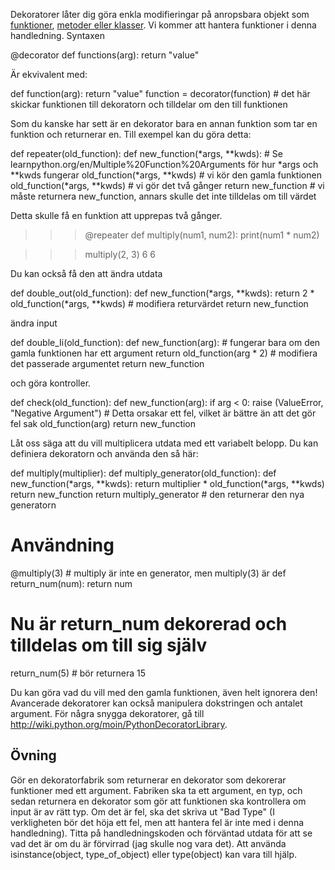 Dekoratorer låter dig göra enkla modifieringar på anropsbara objekt som [funktioner](http://www.learnpython.org/en/Functions ""), [metoder eller klasser](http://www.learnpython.org/en/Classes%20and%20Objects ""). Vi kommer att hantera funktioner i denna handledning. Syntaxen

@decorator
def functions(arg):
    return "value"

Är ekvivalent med:

def function(arg):
    return "value"
function = decorator(function) # det här skickar funktionen till dekoratorn och tilldelar om den till funktionen

Som du kanske har sett är en dekorator bara en annan funktion som tar en funktion och returnerar en. Till exempel kan du göra detta:

def repeater(old_function):
    def new_function(*args, **kwds): # Se learnpython.org/en/Multiple%20Function%20Arguments för hur *args och **kwds fungerar
        old_function(*args, **kwds) # vi kör den gamla funktionen
        old_function(*args, **kwds) # vi gör det två gånger
    return new_function # vi måste returnera new_function, annars skulle det inte tilldelas om till värdet

Detta skulle få en funktion att upprepas två gånger.

>>> @repeater
def multiply(num1, num2):
    print(num1 * num2)

>>> multiply(2, 3)
6
6

Du kan också få den att ändra utdata

def double_out(old_function):
    def new_function(*args, **kwds):
        return 2 * old_function(*args, **kwds) # modifiera returvärdet
    return new_function

ändra input

def double_Ii(old_function):
    def new_function(arg): # fungerar bara om den gamla funktionen har ett argument
        return old_function(arg * 2) # modifiera det passerade argumentet
    return new_function

och göra kontroller.

def check(old_function):
    def new_function(arg):
        if arg < 0: raise (ValueError, "Negative Argument") # Detta orsakar ett fel, vilket är bättre än att det gör fel sak
        old_function(arg)
    return new_function

Låt oss säga att du vill multiplicera utdata med ett variabelt belopp. Du kan definiera dekoratorn och använda den så här:

def multiply(multiplier):
    def multiply_generator(old_function):
        def new_function(*args, **kwds):
            return multiplier * old_function(*args, **kwds)
        return new_function
    return multiply_generator # den returnerar den nya generatorn

# Användning
@multiply(3) # multiply är inte en generator, men multiply(3) är
def return_num(num):
    return num

# Nu är return_num dekorerad och tilldelas om till sig själv
return_num(5) # bör returnera 15

Du kan göra vad du vill med den gamla funktionen, även helt ignorera den! Avancerade dekoratorer kan också manipulera dokstringen och antalet argument.
För några snygga dekoratorer, gå till <http://wiki.python.org/moin/PythonDecoratorLibrary>.

Övning
--------
Gör en dekoratorfabrik som returnerar en dekorator som dekorerar funktioner med ett argument. Fabriken ska ta ett argument, en typ, och sedan returnera en dekorator som gör att funktionen ska kontrollera om input är av rätt typ. Om det är fel, ska det skriva ut "Bad Type" (I verkligheten bör det höja ett fel, men att hantera fel är inte med i denna handledning). Titta på handledningskoden och förväntad utdata för att se vad det är om du är förvirrad (jag skulle nog vara det). Att använda isinstance(object, type_of_object) eller type(object) kan vara till hjälp.